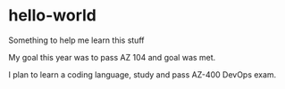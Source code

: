 # hello-world
Something to help me learn this stuff

My goal this year was to pass AZ 104 and goal was met.

I plan to learn a coding language, study and pass AZ-400 DevOps exam.
